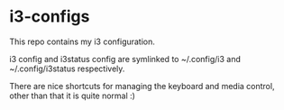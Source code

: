 # i3-configs

This repo contains my i3 configuration.

i3 config and i3status config are symlinked to ~/.config/i3 and ~/.config/i3status respectively.

There are nice shortcuts for managing the keyboard and media control, other than that it is quite normal :)